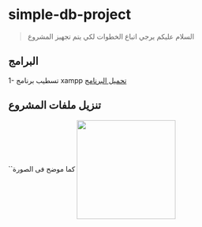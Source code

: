# simple-db-project

> السلام عليكم يرجي اتباع الخطوات لكي يتم تجهيز المشروع

## البرامج
1- تسطيب برنامج xampp
[تحميل البرنامج](https://www.apachefriends.org/download.html)

## تنزيل ملفات المشروع
``كما موضح فى الصورة
[<img src="https://github.com/devmohamedamr/simple-db-project/blob/master/img.png" align="center" width="200" alt="">](https://github.com/devmohamedamr/simple-db-project/)

